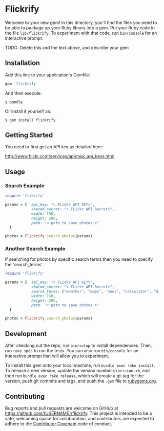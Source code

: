 # Flickrify

Welcome to your new gem! In this directory, you'll find the files you need to be able to package up your Ruby library into a gem. Put your Ruby code in the file `lib/flickrify`. To experiment with that code, run `bin/console` for an interactive prompt.

TODO: Delete this and the text above, and describe your gem

## Installation

Add this line to your application's Gemfile:

```ruby
gem 'flickrify'
```

And then execute:

    $ bundle

Or install it yourself as:

    $ gem install flickrify

## Getting Started

You need to first get an API key as detailed here:

http://www.flickr.com/services/api/misc.api_keys.html

## Usage

### Search Example

```ruby
require 'flikrify'

params = {  api_key: "< FLickr API KEY>",
            shared_secret: "< FLickr API Secret>",
            width: 150,
            height: 200,
            path: "< path to save photos >"
  }

photos = Flickrify.search_photos(params)

```

### Another Search Example

If searching for photos by specific search terms then you need to specify the 'search_terms'

```ruby
require 'flikrify'

params = {  api_key: "< FLickr API KEY>",
            shared_secret: "< FLickr API Secret>",
            search_terms: ["weather", "maps", "news", "calculator", "dictionary", "movies", "horoscope", "games", "love", "prince"],
            width: 150,
            height: 200,
            path: "< path to save photos >"
  }

photos = Flickrify.search_photos(params)

```

## Development

After checking out the repo, run `bin/setup` to install dependencies. Then, run `rake spec` to run the tests. You can also run `bin/console` for an interactive prompt that will allow you to experiment.

To install this gem onto your local machine, run `bundle exec rake install`. To release a new version, update the version number in `version.rb`, and then run `bundle exec rake release`, which will create a git tag for the version, push git commits and tags, and push the `.gem` file to [rubygems.org](https://rubygems.org).

## Contributing

Bug reports and pull requests are welcome on GitHub at https://github.com/[USERNAME]/flickrify. This project is intended to be a safe, welcoming space for collaboration, and contributors are expected to adhere to the [Contributor Covenant](http://contributor-covenant.org) code of conduct.

